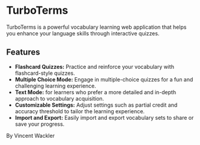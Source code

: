 # TurboTerms

TurboTerms is a powerful vocabulary learning web application that helps you enhance your language skills through interactive quizzes.

## Features

- **Flashcard Quizzes:** Practice and reinforce your vocabulary with flashcard-style quizzes.
- **Multiple Choice Mode:** Engage in multiple-choice quizzes for a fun and challenging learning experience.
- **Text Mode:** for learners who prefer a more detailed and in-depth approach to vocabulary acquisition.
- **Customizable Settings:** Adjust settings such as partial credit and accuracy threshold to tailor the learning experience.
- **Import and Export:** Easily import and export vocabulary sets to share or save your progress.

By Vincent Wackler